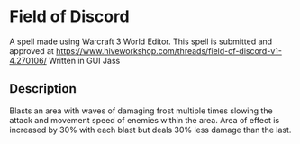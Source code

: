 # Field of Discord
A spell made using Warcraft 3 World Editor. This spell is submitted and approved at https://www.hiveworkshop.com/threads/field-of-discord-v1-4.270106/ Written in GUI Jass

## Description
Blasts an area with waves of damaging frost multiple times slowing the attack and movement speed of enemies within the area. Area of effect is increased by 30% with each blast but deals 30% less damage than the last.
